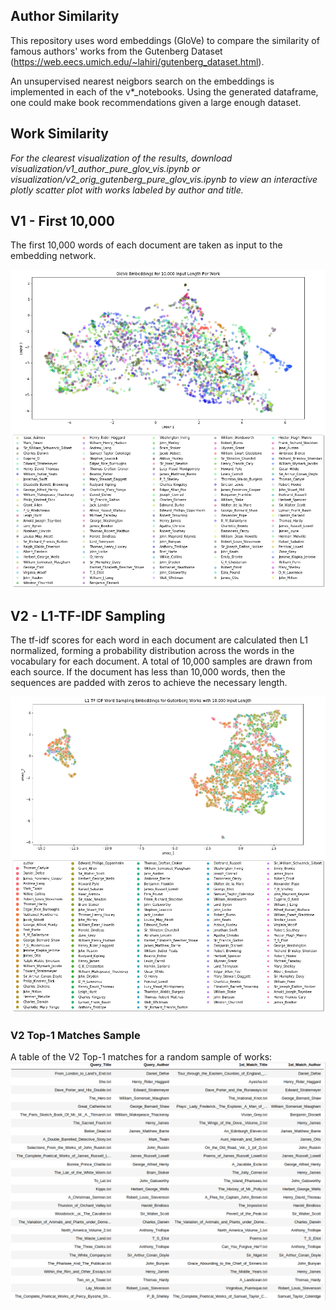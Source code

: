 ## Author Similarity 
This repository uses word embeddings (GloVe) to compare the similarity of famous authors' works
from the Gutenberg Dataset (https://web.eecs.umich.edu/~lahiri/gutenberg_dataset.html). 

An unsupervised nearest neigbors search on the embeddings is implemented in each of the 
v\*\_notebooks. Using the generated dataframe,
one could make book recommendations given a large enough dataset.

## Work Similarity
*For the clearest visualization of the results, download visualization/v1_author_pure_glov_vis.ipynb 
or visualization/v2_orig_gutenberg_pure_glov_vis.ipynb to view an interactive plotly 
scatter plot with works labeled by author and title.*

## V1 - First 10,000 
The first 10,000 words of each document are taken as input to the embedding network.

![V1 GloVe Visualization](https://github.com/jcanad3/author_similarity/blob/master/imgs/v1_glov_umap_embeddings.png)

## V2 - L1-TF-IDF Sampling
The tf-idf scores for each word in each document are calculated then L1 normalized, forming a 
probability distribution across the words in the vocabulary for each document. A total of 10,000 samples 
are drawn from each source. If the document has less than 10,000 words, then the sequences are padded 
with zeros to achieve the necessary length.

![V2 GloVe Visualization](https://github.com/jcanad3/author_similarity/blob/master/imgs/v2_glov_umap_embeddings.png)

### V2 Top-1 Matches Sample
A table of the V2 Top-1 matches for a random sample of works:
![Top 1 Matches](https://github.com/jcanad3/author_similarity/blob/master/imgs/v2_random_query_top_1_matches.png)
